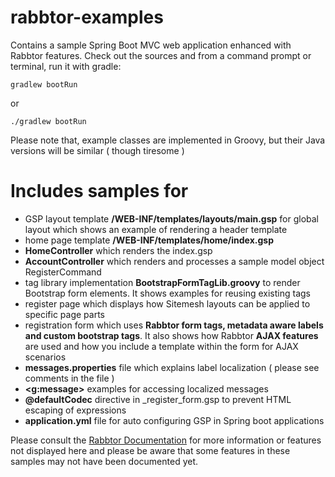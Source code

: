 # rabbtor-examples

Contains a sample Spring Boot MVC web application enhanced with Rabbtor features. 
Check out the sources and from a command prompt or terminal, run it with gradle:

`gradlew bootRun`

or 

`./gradlew bootRun`

Please note that, example classes are implemented in Groovy, but their Java versions will be similar ( though tiresome )

# Includes samples for 

-  GSP layout template  **/WEB-INF/templates/layouts/main.gsp** for global layout which shows an example of rendering a header
template
-  home page template  **/WEB-INF/templates/home/index.gsp**
- **HomeController** which renders the index.gsp
- **AccountController** which renders and processes a sample model object RegisterCommand
-  tag library  implementation **BootstrapFormTagLib.groovy** to render Bootstrap form elements. It shows examples for reusing
existing tags
- register page which displays how Sitemesh layouts can be applied to specific page parts
- registration form which uses **Rabbtor form tags, metadata aware labels and custom bootstrap tags**. It also shows how Rabbtor
**AJAX features** are used and how you include a template within the form for AJAX scenarios
-  **messages.properties** file which explains label localization ( please see comments in the file )
- **<g:message>** examples for accessing localized messages
- **@defaultCodec** directive in _register_form.gsp to prevent HTML escaping of expressions
- **application.yml** file for auto configuring GSP in Spring boot applications

Please consult the [Rabbtor Documentation](https://rabbytes.atlassian.net/wiki/display/rabbtordoc) for more information or features not displayed here and 
please be aware that some features in these samples may not have been documented yet.


